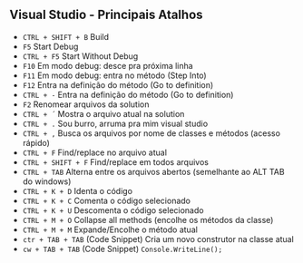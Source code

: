 ## Visual Studio - Principais Atalhos 

- `CTRL + SHIFT + B` Build
- `F5` Start Debug
- `CTRL + F5` Start Without Debug
- `F10` Em modo debug: desce pra próxima linha
- `F11` Em modo debug: entra no método (Step Into)
- `F12` Entra na definição do método (Go to definition) 
- `CTRL + -` Entra na definição do método (Go to definition) 
- `F2` Renomear arquivos da solution
- `CTRL + ´` Mostra o arquivo atual na solution 
- `CTRL + .` Sou burro, arruma pra mim visual studio 
- `CTRL + ,` Busca os arquivos por nome de classes e métodos (acesso rápido)
- `CTRL + F` Find/replace no arquivo atual
- `CTRL + SHIFT + F` Find/replace em todos arquivos
- `CTRL + TAB` Alterna entre os arquivos abertos (semelhante ao ALT TAB do windows)
- `CTRL + K + D` Identa o código
- `CTRL + K + C` Comenta o código selecionado
- `CTRL + K + U` Descomenta o código selecionado
- `CTRL + M + O` Collapse all methods (encolhe os métodos da classe)
- `CTRL + M + M` Expande/Encolhe o método atual
- `ctr + TAB + TAB` (Code Snippet) Cria um novo construtor na classe atual
- `cw + TAB + TAB` (Code Snippet) `Console.WriteLine();`